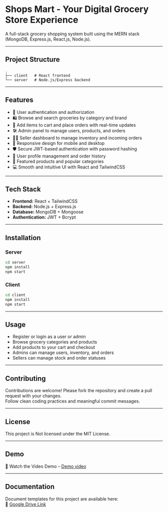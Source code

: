# Shops Mart - Your Digital Grocery Store Experience

A full-stack grocery shopping system built using the MERN stack (MongoDB, Express.js, React.js, Node.js).

---

## Project Structure

```
.
├── client   # React frontend
└── server   # Node.js/Express backend
```

---

## Features

- 🔐 User authentication and authorization
- 🛍 Browse and search groceries by category and brand
- 🧺 Add items to cart and place orders with real-time updates
- 🛠 Admin panel to manage users, products, and orders
- 🧑‍💼 Seller dashboard to manage inventory and incoming orders
- 📱 Responsive design for mobile and desktop
- 🛡 Secure JWT-based authentication with password hashing
- 👤 User profile management and order history
- 🌟 Featured products and popular categories
- 💻 Smooth and intuitive UI with React and TailwindCSS

---

## Tech Stack

- **Frontend:** React + TailwindCSS
- **Backend:** Node.js + Express.js
- **Database:** MongoDB + Mongoose
- **Authentication:** JWT + Bcrypt

---

## Installation

### Server

```bash
cd server
npm install
npm start
```

### Client

```bash
cd client
npm install
npm start
```

---

## Usage

- Register or login as a user or admin
- Browse grocery categories and products
- Add products to your cart and checkout
- Admins can manage users, inventory, and orders
- Sellers can manage stock and order statuses

---

## Contributing

Contributions are welcome! Please fork the repository and create a pull request with your changes.  
Follow clean coding practices and meaningful commit messages.

---

## License

This project is Not licensed under the MIT License.

---

## Demo

🎥 Watch the Video Demo – [Demo video](https://youtu.be/W_21QmNcJ_k)

---

## Documentation

Document templates for this project are available here:  
🔗 [Google Drive Link](https://drive.google.com/drive/folders/15DscF520G9wIQL27IUkXclwbPeJFmDGr?usp=drive_link)
